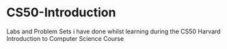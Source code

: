 # CS50-Introduction
Labs and Problem Sets i have done whilst learning during the CS50 Harvard Introduction to Computer Science Course
